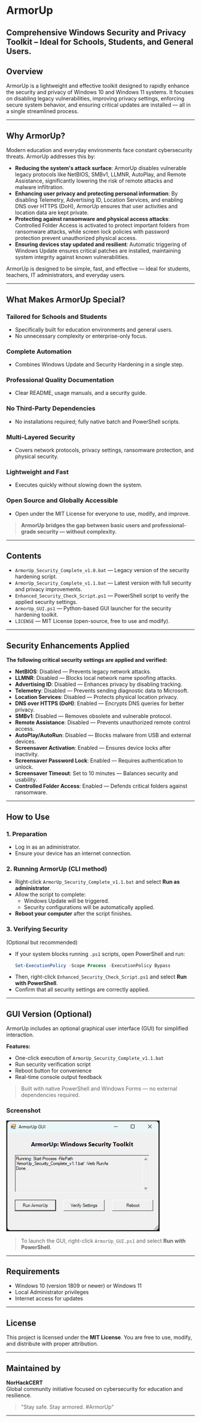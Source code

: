 # ArmorUp
Comprehensive Windows Security and Privacy Toolkit – Ideal for Schools, Students, and General Users.
---

## Overview
ArmorUp is a lightweight and effective toolkit designed to rapidly enhance the security and privacy of Windows 10 and Windows 11 systems. It focuses on disabling legacy vulnerabilities, improving privacy settings, enforcing secure system behavior, and ensuring critical updates are installed — all in a single streamlined process.

---

## Why ArmorUp?

Modern education and everyday environments face constant cybersecurity threats. ArmorUp addresses this by:

- **Reducing the system's attack surface**: ArmorUp disables vulnerable legacy protocols like NetBIOS, SMBv1, LLMNR, AutoPlay, and Remote Assistance, significantly lowering the risk of remote attacks and malware infiltration.
- **Enhancing user privacy and protecting personal information**: By disabling Telemetry, Advertising ID, Location Services, and enabling DNS over HTTPS (DoH), ArmorUp ensures that user activities and location data are kept private.
- **Protecting against ransomware and physical access attacks**: Controlled Folder Access is activated to protect important folders from ransomware attacks, while screen lock policies with password protection prevent unauthorized physical access.
- **Ensuring devices stay updated and resilient**: Automatic triggering of Windows Update ensures critical patches are installed, maintaining system integrity against known vulnerabilities.

ArmorUp is designed to be simple, fast, and effective — ideal for students, teachers, IT administrators, and everyday users.

---

## What Makes ArmorUp Special?

###   Tailored for Schools and Students
- Specifically built for education environments and general users.
- No unnecessary complexity or enterprise-only focus.

###   Complete Automation
- Combines Windows Update and Security Hardening in a single step.

###   Professional Quality Documentation
- Clear README, usage manuals, and a security guide.

###   No Third-Party Dependencies
- No installations required; fully native batch and PowerShell scripts.

###   Multi-Layered Security
- Covers network protocols, privacy settings, ransomware protection, and physical security.

###   Lightweight and Fast
- Executes quickly without slowing down the system.

###   Open Source and Globally Accessible
- Open under the MIT License for everyone to use, modify, and improve.

> **ArmorUp bridges the gap between basic users and professional-grade security — without complexity.**

---

## Contents

- `ArmorUp_Security_Complete_v1.0.bat` — Legacy version of the security hardening script.
- `ArmorUp_Security_Complete_v1.1.bat` — Latest version with full security and privacy improvements.
- `Enhanced_Security_Check_Script.ps1` — PowerShell script to verify the applied security settings.
- `ArmorUp_GUI.ps1` — Python-based GUI launcher for the security hardening toolkit.
- `LICENSE` — MIT License (open-source, free to use and modify).

---

## Security Enhancements Applied

**The following critical security settings are applied and verified:**

- **NetBIOS**: Disabled — Prevents legacy network attacks.
- **LLMNR**: Disabled — Blocks local network name spoofing attacks.
- **Advertising ID**: Disabled — Enhances privacy by disabling tracking.
- **Telemetry**: Disabled — Prevents sending diagnostic data to Microsoft.
- **Location Services**: Disabled — Protects physical location privacy.
- **DNS over HTTPS (DoH)**: Enabled — Encrypts DNS queries for better privacy.
- **SMBv1**: Disabled — Removes obsolete and vulnerable protocol.
- **Remote Assistance**: Disabled — Prevents unauthorized remote control access.
- **AutoPlay/AutoRun**: Disabled — Blocks malware from USB and external devices.
- **Screensaver Activation**: Enabled — Ensures device locks after inactivity.
- **Screensaver Password Lock**: Enabled — Requires authentication to unlock.
- **Screensaver Timeout**: Set to 10 minutes — Balances security and usability.
- **Controlled Folder Access**: Enabled — Defends critical folders against ransomware.

---

## How to Use

### 1. Preparation
- Log in as an administrator.
- Ensure your device has an internet connection.

### 2. Running ArmorUp (CLI method)
- Right-click `ArmorUp_Security_Complete_v1.1.bat` and select **Run as administrator**.
- Allow the script to complete:
  - Windows Update will be triggered.
  - Security configurations will be automatically applied.
- **Reboot your computer** after the script finishes.

### 3. Verifying Security
(Optional but recommended)

- If your system blocks running `.ps1` scripts, open PowerShell and run:
  ```powershell
  Set-ExecutionPolicy -Scope Process -ExecutionPolicy Bypass
  ```
- Then, right-click `Enhanced_Security_Check_Script.ps1` and select **Run with PowerShell**.
- Confirm that all security settings are correctly applied.

---

## GUI Version (Optional)

ArmorUp includes an optional graphical user interface (GUI) for simplified interaction.

**Features:**
- One-click execution of `ArmorUp_Security_Complete_v1.1.bat`
- Run security verification script
- Reboot button for convenience
- Real-time console output feedback

> Built with native PowerShell and Windows Forms — no external dependencies required.

### Screenshot

![ArmorUp GUI Screenshot](assets/ArmorUp_GUI_Screenshot.jpg)

> To launch the GUI, right-click `ArmorUp_GUI.ps1` and select **Run with PowerShell**.

---

## Requirements

- Windows 10 (version 1809 or newer) or Windows 11
- Local Administrator privileges
- Internet access for updates

---

## License

This project is licensed under the **MIT License**.
You are free to use, modify, and distribute with proper attribution.

---

## Maintained by
**NorHackCERT**  
Global community initiative focused on cybersecurity for education and resilience.

> "Stay safe. Stay armored. #ArmorUp"

---
